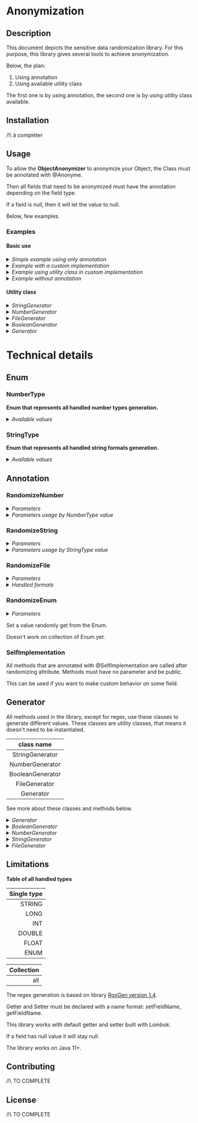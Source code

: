 # Anonymization

## Description

This document depicts the sensitive data randomization library.
For this purpose, this library gives several tools to achieve anonymization.

Below, the plan:
1. Using annotation
2. Using available utility class

The first one is by using annotation, the second one is by using utility class available.

## Installation

/!\ à compléter 

## Usage
To allow the **ObjectAnonymizer** to anonymize your Object, the Class must be annotated with @Anonyme.

Then all fields that need to be anonymized must have the annotation depending on the field type.

If a field is null, then it will let the value to null.

Below, few examples.

### Examples

#### Basic use
<details>
    <summary>
        <i>Simple example using only annotation</i>
    </summary>

In this example, we want to randomize value.
First we set annotation **@Anonyme** on the class, then we annotate fields that need to be randomized.

````java
@Anonyme
public class Person {

    @RandomizeString(StringType.STRING)
    private String firstName = "";

    @RandomizeString(value = StringType.STRING, minLength = 2, maxLength = 2)
    private String lastName = "";

    @RandomizeString(StringType.EMAIL)
    private String email = "";

    @RandomizeString(StringType.NUMBER)
    private String number = "";

    @RandomizeNumber(value = NumberType.LONG, minValue = "15", maxValue = "21", minSize = 3, maxSize = 6)
    private List<Long> longs = new ArrayList<>();

    /*  Getter and Setter necessary */
    /* Constructor */
}
````

````java
public class Main {
    public static void main(String[] args) {
        Person p = new Person();  // create a new Person
        ObjectAnonymizer oa = new ObjectAnonymizer();  // instance of objectAnonymizer 
        oa.anonymize(p);  // apply anonymization to p
    }
}
````

    Output: 
    p -> { firstName : adispmd, lastName : zr, email : azrfsq.gfzeryda@gyfdg.ftd, number : 791310314, longs : [16, 20, 21, 19] }

Here, all the annotated fields will be randomized based on the behavior given in the annotation.

</details>

<details>
    <summary>
        <i>Example with a custom implementation</i>
    </summary>

In this example, we want to randomize **firstName** and **lastName** using annotation. We want **fullName** as **firstName** and **lastName** anonymized separated by a space.

We can use **@SelfImplementation** as following to consider other fields during the anonymization.

**First**, we set annotation **@Anonyme** on the class, then we annotate fields **firstName** and **lastName**.
At last, we create a method that will be annotated with **@SelfImplementation**.

A method annotated with **@SelfImplementation** will be called after field anonymization.



````java
@Anonyme
public class Person {

    @RandomizeString(StringType.STRING)
    private String firstName = "";

    @RandomizeString(value = StringType.STRING, minLength = 2, maxLength = 2)
    private String lastName = "";

    private String fullName = "";

    @SelfImplementation
    public void customExample() {
        fullName = firstName + " " + lastName;
    }

    /*  Getter and Setter necessary */
    /* Constructor */
}
````

````java
public class Main {
    public static void main(String[] args) {
        Person p = new Person();  // create a new Person
        ObjectAnonymizer oa = new ObjectAnonymizer();  // instance of objectAnonymizer 
        oa.anonymize(p);  // apply anonymization to p
    }
}
````

    Output: 
    p -> { firstName : fqudqpfgq, lastName : ld, fullName : fqudqpfgq ld }

In this case, the **firstName** and **lastName** will be randomized thanks to the annotation.
At the end, the method **customExample( )** will be called so fullName will be the firstName and lastName that have been randomized.

</details>


<details>
    <summary>
        <i>Example using utility class in custom implementation</i>
    </summary>

In this example, we want to randomize fields but with specific behavior.

In this case utility class can be used for this purpose.

**First** we set **@Anonyme** annotation on the top of the class, then we create a method that will be annotated with **@SelfImplementation**.

````java
@Anonyme
public class Person {

    private String fullName = "";

    @SelfImplementation
    public void customExample() {
        fullName = StringGenerator.generateString() + " " + StringGenerator.generateString(4, 5);
    }

    /*  Getter and Setter necessary */
    /* Constructor */
}
````

````java
public class Main {
    public static void main(String[] args) {
        Person p = new Person();  // create a new Person
        ObjectAnonymizer oa = new ObjectAnonymizer();  // instance of objectAnonymizer 
        oa.anonymize(p);  // apply anonymization to p
    }
}
````

    Output:
    p -> { fullName : buczohco jfpz }

Here **fullName** will be constructed as a random string of random size between default value given
[here](#staticStringGenerator) and a random string of size between 4 and 5, separated by a space.

</details>

<details>
    <summary>
        <i>Example without annotation</i>
    </summary>

In this example, we want to randomize **firstName** and **lastName** and anonymize the cv without any annotation.

Here the old cv is deleted then create a new cv without any content.

````java
public class Person {

    private String firstName = "";

    private String lastName = "";

    private String cvUri = "path/to/file.pdf";

    /*  Getter and Setter */
    /* Constructor */
}
````

````java
import org.avisto.anonymization.generator.StringGenerator;

public class Main {
    public static void main(String[] args) {
        Person p = new Person("Zoo", "Landers", "tmp/cv/cv_zou_landers.pdf");  // create a new Person
        p.setFirstName(StringGenerator.generateString());
        p.setLastName(StringGenerator.generateString());
        FileGenerator.deleteFile(p.getCvUri());
        FileGenerator.generateFile("tmp/cv/", "new_name", "pdf");
    }
}
````

    Output: 
    p -> { firstName : bqcioud, lastName : chquif, cvUri : tmp/cv/new_name.pdf }

The file "tmp/cv/new_name.pdf" is created.

</details>

#### Utility class

<details>
    <summary>
       <i>StringGenerator</i>
    </summary>

````java
public class Main {
    public static void main(String[] args) {
        String v1 = StringGenerator.generateString();
        // v1 = a random string with length between default value define in StringGenerator class
        // output : v1 -> sdosgsgios

        String v2 = StringGenerator.generateString(1, 3);
        // v2 = a random string with length between 1 and 3
        // output : v2 -> fid

        String v3 = StringGenerator.generateNumber(10, 16, 3);
        // v3 = a number as string between the first and second parameter and fill with 0 at the beginning to have a length equals to the last parameter
        // output : v3 -> 014
        
        String v4 = StringGenerator.generateNumber(4);
        // v4 = string of 4 number
        // output : v4 -> 9463

        String v5 = StringGenerator.generateText(1, 5);
        // v5 = string of length between 1 and 5, the string is based on LOREM_IPSUM field in class StringGenerator
        // output : v5 -> Lor
            
        String v6 = StringGenerator.generateStringFromFile("tmp/file/example.txt");
        // v6 = random value get in the file given
        // output : v6 -> example

        String v7 = StringGenerator.generateFromRegex("[a-z]{2}[0-9]{3}");
        // v7 = string that match the pattern given
        // output : v7 -> rc083
    }
}
````

Here the file _example.txt_ contains :<br>

_________
An<br>
example
_________
    
</details>


<details>
    <summary>
       <i>NumberGenerator</i>
    </summary>

````java
public class Main {
    public static void main(String[] args) {
        int v1 = NumberGenerator.generateInt(); 
        // v1 = a random int

        long v2 = NumberGenerator.generateLong();
        // v2 = a random long

        float v3 = NumberGenerator.generateFloat();
        // v3 = a random float

        double v4 = NumberGenerator.generateDouble();
        // v4 = a random double

        int v5 = NumberGenerator.generateInt(10, 20);
        // v5 = a random int between 10 and 20 exclude

        long v6 = NumberGenerator.generateLong(10L, 20L);
        // v6 = a random long between 10 and 20 exclude

        float v7 = NumberGenerator.generateFloat(10f, 20f);
        // v7 = a random float between 10 and 20 exclude

        double v8 = NumberGenerator.generateDouble(10d, 20d);
        // v8 = a random double between 10 and 20 exclude
    }
}
````

</details>

<details>
    <summary>
       <i>FileGenerator</i>
    </summary>

````java
public class Main {
    public static void main(String[] args) {
        String v1 = FileGenerator.generateFile("/tmp", "name_of_file", "pdf"); // create a pdf file
        // v1 = string corresponding of path where the file has been created
        // output : v1 -> /tmp/name_of_file.pdf

        String v2 = FileGenerator.generateFile("/tmp/name_of_file.pdf"); // create a pdf file
        // v2 = string corresponding of path where the file has been created
        //  output : v2 -> /tmp/name_of_file.pdf

        String v3 = FileGenerator.generateFile("/tmp/my_base_directory/", "/tmp/name_of_file.png"); // search a base file name base.png in the directory given as first parameter then create a copy to the path given in second parameter
        // v3 = string corresponding of path where the file has been created
        //  output : v3 -> /tmp/name_of_file.png

        byte[] v4 = FileGenerator.generateFileAsBytes("jpeg");
        // v4 = array of byte corresponding of a base jpeg file
        // output : v4 -> [65, -115, 30, 78, -10, ...]

        byte[] v5 = FileGenerator.generateFileAsBytes("/tmp/my_base_directory/", "txt"); // search a base file name base.txt in the directory given as first parameter to return as byte array
        // v5 = array of byte corresponding of a base file txt get in the directory given as first param
        // output : v5 -> []

        String v6 = FileGenerator.getExtension("/tmp/name_of_file.pdf");
        // v6 = extension of the file
        // output : v6 -> pdf

        boolean v7 = FileGenerator.deleteFile("/tmp/file_to_delete.docx");
        // v7 = boolean that indicate if it has deleted the file given properly
        // output : v5 -> true
    }
}
````
</details>

<details>
    <summary>
       <i>BooleanGenerator</i>
    </summary>

````java
import org.avisto.anonymization.generator.BooleanGenerator;

public class Main {
    public static void main(String[] args) {
        boolean v1 = BooleanGenerator.generateBoolean();
        // v1 = boolean that have 50% chance to be true 
        // output : v1 -> true

        boolean v2 = BooleanGenerator.generateBoolean(0.3);
        // v2 = boolean that have 30% chance to be true
        // output : v2 -> false
    }
}
````
</details>

</details>

<details>
    <summary>
       <i>Generator</i>
    </summary>

````java
import org.avisto.anonymization.generator.BooleanGenerator;
import org.avisto.anonymization.generator.Generator;

import java.util.ArrayList;
import java.util.List;

public class Main {
    public static void main(String[] args) {
        List<String> values = new ArrayList<>();
        values.add("first value");
        values.add("second value");
        
        String v1 = Generator.generateValueFromCollection(values);
        // v1 = random value from values 
        // output : v1 -> first value

        int v2 = Generator.generateValueFromCollection(new Integer[]{12, 10, 8});
        // v2 = random value from array given 
        // output : v2 -> 10
        // work only on arrays of Objects not primitives
    }
}
````
Note that generateValueFromCollection works on any type which is inside the collection given.

Here we used String and Integer, but it can be any Object.

</details>


# Technical details

## Enum

### NumberType
**Enum that represents all handled number types generation.**
<details>
    <summary>
        <i>Available values</i>
    </summary>

Values:
- `LONG`
- `INT`
- `FLOAT`
- `DOUBLE`
</details>

### StringType
**Enum that represents all handled string formats generation.**

<details>
    <summary>
        <i>Available values</i>
    </summary>

Values:
- `STRING`
- `TEXT`
- `EMAIL`
- `URL`
- `PHONE_INTERNATIONAL`
- `PHONE_FR`
- `SOCIAL_SECURITY_NUMBER`
- `LICENSE_PLATE`
- `STRING_FROM_FILE`
- `NUMBER`
- `STRING_FROM_ARRAY`
- `REGEX`
</details>

## Annotation

### RandomizeNumber

<details>
    <summary>
        <i>Parameters</i>
    </summary>

|            name | type       | is optional | default   | description                                |
|----------------:|------------|-------------|-----------|--------------------------------------------|
|           value | NumberType | false       | none      | behavior                                   |
|        minValue | String     | true        | "default" | min value                                  |
|        maxValue | String     | true        | "default" | max value                                  |
|         minSize | int        | true        | 1         | min size of the collection                 |
|         maxSize | int        | true        | 15        | max size of the collection                 |
|        isUnique | boolean    | true        | false     | specify if a field as a unique key         |
|   randomizeNull | boolean    | true        | false     | specify if null field should be anonymized |

The default min (alt. max) value is the minimal (alt. maximal) value possible depending on the NumberType.

The size of the collection is selected randomly between minSize and maxSize.

minSize and maxSize are used only if the field is a collection.

</details>

<details>
    <summary>
        <i>Parameters usage by NumberType value</i>
    </summary>

|   value | parameters                                                    | description     |
|--------:|---------------------------------------------------------------|-----------------|
|    LONG | minValue, maxValue, minSize, maxSize, isUnique, randomizeNull | generate long   |
|     INT | minValue, maxValue, minSize, maxSize, isUnique, randomizeNull | generate int    |
|   FLOAT | minValue, maxValue, minSize, maxSize, isUnique, randomizeNull | generate float  |
|  DOUBLE | minValue, maxValue, minSize, maxSize, isUnique, randomizeNull | generate double |

</details>

### RandomizeString <a id='stringAnnotation'></a>

<details>
    <summary>
        <i>Parameters</i>
    </summary>

|           name | type            | is optional | default         | description                                |
|---------------:|-----------------|-------------|-----------------|--------------------------------------------|
|          value | StringType      | false       | none            | behavior                                   |
|      minLength | int             | true        | "default"       | min length                                 |
|      maxLength | int             | true        | "default"       | max length                                 |
|           path | String          | true        | ""              | path of the file where to get values       |
| possibleValues | Array\<String\> | true        | {}              | array of different values that can be set  |
|        minSize | int             | true        | 1               | min size of the collection                 |
|        maxSize | int             | true        | 10              | max size of the collection                 |
|        pattern | String          | true        | "\[a-z\]{5,12}" | regex pattern                              |
|       isUnique | boolean         | true        | false           | specify if a field as a unique key         |
|  randomizeNull | boolean         | true        | false           | specify if null field should be anonymized |

The default minLength (alt. maxLength) value is the minimal (alt. maximal) length possible depending on the StringType,
the final length is selected randomly between minLength and MaxLength.

The size of the collection is selected randomly between minSize and maxSize.

minSize and maxSize are used only if the field is a collection.

See supported regex pattern syntax [here](https://github.com/curious-odd-man/RgxGen#supported-syntax).

</details>

<details>
    <summary>
        <i>Parameters usage by StringType value</i>
    </summary>

|                  value | parameters                                                      | description                                                                               |
|-----------------------:|-----------------------------------------------------------------|-------------------------------------------------------------------------------------------|
|                 STRING | minLength, maxLength, minSize, maxSize, isUnique, randomizeNull | generate random string, the alphabet is \[a-z\]                                           |
|                   TEXT | minLength, maxLength, minSize, maxSize, isUnique, randomizeNull | generate "Lorem ipsum" text                                                               |
|                  EMAIL | minSize, maxSize, isUnique, randomizeNull                       | generate random email with format : %s.%s@%s.%s \*                                        |
|                    URL | minSize, maxSize, isUnique, randomizeNull                       | generate random url with format : \[https, http\]://%s/%s/%s \*                           |
|    PHONE_INTERNATIONAL | minSize, maxSize, isUnique, randomizeNull                       | generate international phone number                                                       |
|               PHONE_FR | minSize, maxSize, isUnique, randomizeNull                       | generate french national phone number                                                     |
| SOCIAL_SECURITY_NUMBER | minSize, maxSize, isUnique, randomizeNull                       | generate random social security number with format : \[0,1\]\[0-9\]{2}\[01-12\]\[0-9\]{8} |
|          LICENSE_PLATE | minSize, maxSize, isUnique, randomizeNull                       | generate license plate with format \[A-Z\]{2}-\[0-9\]{3}-\[A-Z\]{2}                       |
|       STRING_FROM_FILE | path, minSize, maxSize, isUnique, randomizeNull                 | select value from file                                                                    |
|      STRING_FROM_ARRAY | possibleValues , minSize, maxSize, isUnique, randomizeNull      | select value from array                                                                   |
|                 NUMBER | minLength, maxLength, minSize, maxSize, isUnique, randomizeNull | generate number as string                                                                 |
|                  REGEX | pattern, minSize, maxSize, isUnique, randomizeNull              | generate string which respects the pattern                                                |
|                   IPV4 | minSize, maxSize, isUnique, randomizeNull                       | generate string which respects IPV4 format                                                |
|                   IPV6 | minSize, maxSize, isUnique, randomizeNull                       | generate string which respects IPV6 format                                                |

 `*` Replace %s by a random string.

</details>


### RandomizeFile

<details>
    <summary>
        <i>Parameters</i>
    </summary>

|             name | type             | is optional | default                                                                     | description                                      |
|-----------------:|------------------|-------------|-----------------------------------------------------------------------------|--------------------------------------------------|
|  pathToDirectory | String           | false       | none                                                                        | directory where to save new file                 |
| nameFileBehavior | @RandomizeString | true        | @RandomizeString(value = StringType.STRING, minLength = 15, maxLength = 30) | behavior of how to generate the name of new file |
|        removeOld | boolean          | true        | true                                                                        | define if the old file should be removed         |
|          minSize | int              | true        | 1                                                                           | min size of the collection                       |
|          maxSize | int              | true        | 15                                                                          | max size of the collection                       |

The size of the collection is selected randomly between minSize and maxSize.

See more about nameFileBehavior on [RandomizeString](#stringAnnotation).

</details>

<details>
    <summary>
        <i>Handled formats</i>
    </summary>

|    format    | extension                                   |
|:------------:|---------------------------------------------|
|    image     | `bmp` `gif` `png` `jpg` `jpeg` `tiff` `svg` |
|     text     | `odt` `docx` `txt`                          |
| presentation | `ods` `pptx`                                |
| spreadsheet  | `odp` `xlsx` `csv`                          |
|    video     | `mp4`                                       |
|    audio     | `mp3` `m4a` `flac` `ogg` `wav`              |
|    other     | `pdf` `html` `htm`                          |


</details>

### RandomizeEnum

<details>
    <summary>
        <i>Parameters</i>
    </summary>

|          name | type    | is optional | default | description                                  |
|--------------:|---------|-------------|---------|----------------------------------------------|
| randomizeNull | boolean | true        | false   | specify if a null field should be anonymized |

</details>

Set a value randomly get from the Enum.

Doesn't work on collection of Enum yet.

### SelfImplementation

All methods that are annotated with @SelfImplementation are called after randomizing attribute. Methods must have no parameter and be public.

This can be used if you want to make custom behavior on some field.


## Generator

All methods used in the library, except for regex, use these classes to generate different values. These classes are utility classes, that means it doesn't need to be instantiated.

|    class name    |
|:----------------:|
| StringGenerator  |
| NumberGenerator  |
| BooleanGenerator |
|  FileGenerator   |
|    Generator     |

See more about these classes and methods below.

</details>

<details>
    <summary>
        <i>Generator</i>
    </summary>

### static method

`generateValueFromCollection( List<T> origin )` => Return a random value selected from the given list.

`generateValueFromCollection( T[] origin )` => Return a random value selected from the given array.

</details>

<details>
    <summary>
        <i>BooleanGenerator</i>
    </summary>

### static method

`GenerateBoolean( )` => Return a random boolean with a probability equals to 50% for true and 50% for false.

`GenerateBoolean( Float probability )` => Return a random boolean with a probability equals to { probability } for true and { 1 - probability } for false.

</details>


<details>
    <summary>
        <i>NumberGenerator</i>
    </summary>

### static method

`generateDouble( )` => Return a random Double.

`generateDouble( Double min, Double max )` => Generate a random Double, the value is between [ min, max [.

`generateFloat( )` => Return a random Float.

`generateFloat( Float min, Float max )` => Generate a random Float, the value is between [ min, max [.

`generateInt( )` => Return a random Integer.

`generateInt( Int min, Int max )` => Generate a random Int, the value is between [ min, max [.

`generateLong( )` => Return a random Long.

`generateLong( Long min, Long max )` => Generate a random Long, the value is between [ min, max [.

</details>

<details>
    <summary>
        <i>StringGenerator</i>
    </summary>

### static field <a id='staticStringGenerator'></a>
int **DEFAULT_MAX_LENGTH** = 12

int **DEFAULT_MAX_SIZE** = 10

int **DEFAULT_MIN_LENGTH** = 3

int **DEFAULT_MIN_SIZE** = 1

String **LOREM_IPSUM** => basic lorem ipsum

### static method

`generateNumber( int length )` => Return a string of { length } digits.

`generateNumber( long minValue, long maxValue, int digits )` => Return a string of random numbers in a minValue and maxValue.
If the value doesn't fill all digits it will complete it with enough 0 at the beginning.

`generateString( )` => Generate a random string with random length between [ DEFAULT_MIN_LENGTH, DEFAULT_MAX_LENGTH ].

`generateString( int minLength, int maxLength )` => Generate a random string with random length between [ minLength , maxLength ].
To generate a specific length, choose a value where minLength = maxLength.


`generateStringFromFile( String path )` => Select a random value from a file, the value in file must match this format:
_________
data1<br>
data2<br>
data3
_________
WARNING : It saves the content of the file on a map.
On consecutive calls, the file will not be re-opened each time, so if the path didn't change and the content of the file changed, it will not handle changes.


`generateText(int minLength, int maxLength)` => Generate "Lorem Ipsum" String with random length between [ minLength , maxLength ].
To generate a specific length, choose a value where minLength = maxLength.

`generateFromRegex( String pattern )` => Generate a string that match the pattern given
</details>

<details>
    <summary>
        <i>FileGenerator</i>
    </summary>

### static method

`deleteFile( String pathToFile )` =>
Delete the file given in param.

`generateFile( String pathToFile )` =>
Generate and save a file on the path given, based on blank file put in resources in this library.<br>
It will get the extension expected on the pathToFile param.

`generateFile( String originDirectory, String pathToFile )` =>
Generate a file based on file in originDirectory. To work, files must match name: base.[extension]<br>
It will get the extension expected on the pathToFile param.

`generateFile( String pathToDirectory, String name, String extension )` => 
Generate a file to the pathToDirectory with the name and extension given, based on blank file in resources in this library depending on the extension given.

`generateFileAsBytes( String extension )` =>
It will return the byte array corresponding to the file depending on the extension given. 
It will get a template file on resources from this library.

`generateFileAsBytes( String originDirectory, String extension )` =>
It will return the byte array corresponding to the file depending on the extension given.
It will get a template file on the originDirectory given, the template must match name base.[extension] .

`getExtension( String pathToFile )` => Get and return the extension of a file given.

</details>

## Limitations

**Table of all handled types**

| Single type |
|------------:|
|      STRING |
|        LONG |
|         INT |
|      DOUBLE |
|       FLOAT |
|        ENUM |

| Collection |
|-----------:|
|        all |

The regex generation is based on library [RgxGen version 1.4](https://github.com/curious-odd-man/RgxGen/tree/1.4).

Getter and Setter must be declared with a name format: setFieldName, getFieldName. 

This library works with default getter and setter built with Lombok.

If a field has null value it will stay null.

The library works on Java 11+.

## Contributing
/!\ TO COMPLETE

## License
/!\ TO COMPLETE 

